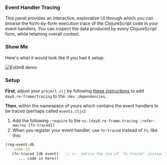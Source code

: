 ### Event Handler Tracing

This panel provides an interactive, explorative UI through which you can browse the form-by-form execution trace of the ClojureScript code in your event handlers.  You can inspect the data produced by every ClojureScript form, while retaining overall context. 

### Show Me

Here's what it would look like if you had it setup:

![Estim8 demo](/docs/images/estim8-demo.png)

### Setup

**First**, adjust your `project.clj` by following [these instructions](https://github.com/Day8/re-frame-debux/blob/master/README.md#installation) to add `day8.re-frame/tracing` to the `:dev` `:dependencies`. 
 
**Then**, within the namespace of yours which contains the event handlers to be traced (perhaps called `events.cljs`):

 1. Add the following `:require` to the `ns`:  `[day8.re-frame.tracing :refer-macros [fn-traced]]`
 2. When you register your event handler, use `fn-traced` instead of `fn`, like this: 
 
 ```clj
 (reg-event-db 
    :some-id
    (fn-traced [db event]   ;; <-- notice the use of `fn-traced` instead of `fn`
       ... code in here))
 ```
